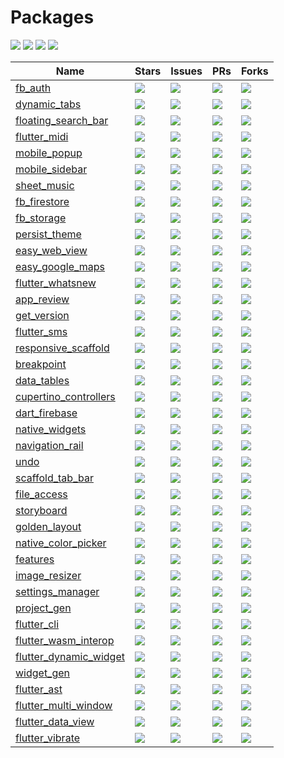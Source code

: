 # Packages

![](https://img.shields.io/github/issues/rodydavis/plugins)
![](https://img.shields.io/github/issues-pr/rodydavis/plugins)
![](https://img.shields.io/github/forks/rodydavis/plugins)
![](https://img.shields.io/github/stars/rodydavis/plugins)

<!-- START_PACKAGES -->
| Name | Stars | Issues | PRs | Forks |
| --- | --- | --- |--- |--- |
| [fb_auth](git@github.com:rodydavis/fb_auth.git) |  ![](https://img.shields.io/github/stars/git@github.com:rodydavis/fb_auth.git) | ![](https://img.shields.io/github/issues/git@github.com:rodydavis/fb_auth.git) | ![](https://img.shields.io/github/issues-pr/git@github.com:rodydavis/fb_auth.git) | ![](https://img.shields.io/github/forks/git@github.com:rodydavis/fb_auth.git) |
| [dynamic_tabs](git@github.com:rodydavis/dynamic_tabs.git) |  ![](https://img.shields.io/github/stars/git@github.com:rodydavis/dynamic_tabs.git) | ![](https://img.shields.io/github/issues/git@github.com:rodydavis/dynamic_tabs.git) | ![](https://img.shields.io/github/issues-pr/git@github.com:rodydavis/dynamic_tabs.git) | ![](https://img.shields.io/github/forks/git@github.com:rodydavis/dynamic_tabs.git) |
| [floating_search_bar](git@github.com:rodydavis/floating_search_bar.git) |  ![](https://img.shields.io/github/stars/git@github.com:rodydavis/floating_search_bar.git) | ![](https://img.shields.io/github/issues/git@github.com:rodydavis/floating_search_bar.git) | ![](https://img.shields.io/github/issues-pr/git@github.com:rodydavis/floating_search_bar.git) | ![](https://img.shields.io/github/forks/git@github.com:rodydavis/floating_search_bar.git) |
| [flutter_midi](git@github.com:rodydavis/flutter_midi.git) |  ![](https://img.shields.io/github/stars/git@github.com:rodydavis/flutter_midi.git) | ![](https://img.shields.io/github/issues/git@github.com:rodydavis/flutter_midi.git) | ![](https://img.shields.io/github/issues-pr/git@github.com:rodydavis/flutter_midi.git) | ![](https://img.shields.io/github/forks/git@github.com:rodydavis/flutter_midi.git) |
| [mobile_popup](https://github.com/rodydavis/mobile_popup) |  ![](https://img.shields.io/github/stars/rodydavis/mobile_popup) | ![](https://img.shields.io/github/issues/rodydavis/mobile_popup) | ![](https://img.shields.io/github/issues-pr/rodydavis/mobile_popup) | ![](https://img.shields.io/github/forks/rodydavis/mobile_popup) |
| [mobile_sidebar](git@github.com:rodydavis/mobile_sidebar.git) |  ![](https://img.shields.io/github/stars/git@github.com:rodydavis/mobile_sidebar.git) | ![](https://img.shields.io/github/issues/git@github.com:rodydavis/mobile_sidebar.git) | ![](https://img.shields.io/github/issues-pr/git@github.com:rodydavis/mobile_sidebar.git) | ![](https://img.shields.io/github/forks/git@github.com:rodydavis/mobile_sidebar.git) |
| [sheet_music](git@github.com:rodydavis/sheet_music.git) |  ![](https://img.shields.io/github/stars/git@github.com:rodydavis/sheet_music.git) | ![](https://img.shields.io/github/issues/git@github.com:rodydavis/sheet_music.git) | ![](https://img.shields.io/github/issues-pr/git@github.com:rodydavis/sheet_music.git) | ![](https://img.shields.io/github/forks/git@github.com:rodydavis/sheet_music.git) |
| [fb_firestore](git@github.com:rodydavis/fb_firestore.git) |  ![](https://img.shields.io/github/stars/git@github.com:rodydavis/fb_firestore.git) | ![](https://img.shields.io/github/issues/git@github.com:rodydavis/fb_firestore.git) | ![](https://img.shields.io/github/issues-pr/git@github.com:rodydavis/fb_firestore.git) | ![](https://img.shields.io/github/forks/git@github.com:rodydavis/fb_firestore.git) |
| [fb_storage](git@github.com:rodydavis/fb_storage.git) |  ![](https://img.shields.io/github/stars/git@github.com:rodydavis/fb_storage.git) | ![](https://img.shields.io/github/issues/git@github.com:rodydavis/fb_storage.git) | ![](https://img.shields.io/github/issues-pr/git@github.com:rodydavis/fb_storage.git) | ![](https://img.shields.io/github/forks/git@github.com:rodydavis/fb_storage.git) |
| [persist_theme](git@github.com:fluttercommunity/persist_theme.git) |  ![](https://img.shields.io/github/stars/git@github.com:fluttercommunity/persist_theme.git) | ![](https://img.shields.io/github/issues/git@github.com:fluttercommunity/persist_theme.git) | ![](https://img.shields.io/github/issues-pr/git@github.com:fluttercommunity/persist_theme.git) | ![](https://img.shields.io/github/forks/git@github.com:fluttercommunity/persist_theme.git) |
| [easy_web_view](git@github.com:rodydavis/easy_web_view.git) |  ![](https://img.shields.io/github/stars/git@github.com:rodydavis/easy_web_view.git) | ![](https://img.shields.io/github/issues/git@github.com:rodydavis/easy_web_view.git) | ![](https://img.shields.io/github/issues-pr/git@github.com:rodydavis/easy_web_view.git) | ![](https://img.shields.io/github/forks/git@github.com:rodydavis/easy_web_view.git) |
| [easy_google_maps](git@github.com:rodydavis/easy_google_maps.git) |  ![](https://img.shields.io/github/stars/git@github.com:rodydavis/easy_google_maps.git) | ![](https://img.shields.io/github/issues/git@github.com:rodydavis/easy_google_maps.git) | ![](https://img.shields.io/github/issues-pr/git@github.com:rodydavis/easy_google_maps.git) | ![](https://img.shields.io/github/forks/git@github.com:rodydavis/easy_google_maps.git) |
| [flutter_whatsnew](git@github.com:fluttercommunity/flutter_whatsnew.git) |  ![](https://img.shields.io/github/stars/git@github.com:fluttercommunity/flutter_whatsnew.git) | ![](https://img.shields.io/github/issues/git@github.com:fluttercommunity/flutter_whatsnew.git) | ![](https://img.shields.io/github/issues-pr/git@github.com:fluttercommunity/flutter_whatsnew.git) | ![](https://img.shields.io/github/forks/git@github.com:fluttercommunity/flutter_whatsnew.git) |
| [app_review](git@github.com:fluttercommunity/app_review.git) |  ![](https://img.shields.io/github/stars/git@github.com:fluttercommunity/app_review.git) | ![](https://img.shields.io/github/issues/git@github.com:fluttercommunity/app_review.git) | ![](https://img.shields.io/github/issues-pr/git@github.com:fluttercommunity/app_review.git) | ![](https://img.shields.io/github/forks/git@github.com:fluttercommunity/app_review.git) |
| [get_version](git@github.com:fluttercommunity/get_version.git) |  ![](https://img.shields.io/github/stars/git@github.com:fluttercommunity/get_version.git) | ![](https://img.shields.io/github/issues/git@github.com:fluttercommunity/get_version.git) | ![](https://img.shields.io/github/issues-pr/git@github.com:fluttercommunity/get_version.git) | ![](https://img.shields.io/github/forks/git@github.com:fluttercommunity/get_version.git) |
| [flutter_sms](git@github.com:fluttercommunity/flutter_sms.git) |  ![](https://img.shields.io/github/stars/git@github.com:fluttercommunity/flutter_sms.git) | ![](https://img.shields.io/github/issues/git@github.com:fluttercommunity/flutter_sms.git) | ![](https://img.shields.io/github/issues-pr/git@github.com:fluttercommunity/flutter_sms.git) | ![](https://img.shields.io/github/forks/git@github.com:fluttercommunity/flutter_sms.git) |
| [responsive_scaffold](git@github.com:fluttercommunity/responsive_scaffold.git) |  ![](https://img.shields.io/github/stars/git@github.com:fluttercommunity/responsive_scaffold.git) | ![](https://img.shields.io/github/issues/git@github.com:fluttercommunity/responsive_scaffold.git) | ![](https://img.shields.io/github/issues-pr/git@github.com:fluttercommunity/responsive_scaffold.git) | ![](https://img.shields.io/github/forks/git@github.com:fluttercommunity/responsive_scaffold.git) |
| [breakpoint](git@github.com:fluttercommunity/breakpoint.git) |  ![](https://img.shields.io/github/stars/git@github.com:fluttercommunity/breakpoint.git) | ![](https://img.shields.io/github/issues/git@github.com:fluttercommunity/breakpoint.git) | ![](https://img.shields.io/github/issues-pr/git@github.com:fluttercommunity/breakpoint.git) | ![](https://img.shields.io/github/forks/git@github.com:fluttercommunity/breakpoint.git) |
| [data_tables](git@github.com:rodydavis/data_tables.git) |  ![](https://img.shields.io/github/stars/git@github.com:rodydavis/data_tables.git) | ![](https://img.shields.io/github/issues/git@github.com:rodydavis/data_tables.git) | ![](https://img.shields.io/github/issues-pr/git@github.com:rodydavis/data_tables.git) | ![](https://img.shields.io/github/forks/git@github.com:rodydavis/data_tables.git) |
| [cupertino_controllers](git@github.com:rodydavis/cupertino_controllers.git) |  ![](https://img.shields.io/github/stars/git@github.com:rodydavis/cupertino_controllers.git) | ![](https://img.shields.io/github/issues/git@github.com:rodydavis/cupertino_controllers.git) | ![](https://img.shields.io/github/issues-pr/git@github.com:rodydavis/cupertino_controllers.git) | ![](https://img.shields.io/github/forks/git@github.com:rodydavis/cupertino_controllers.git) |
| [dart_firebase](git@github.com:rodydavis/dart_firebase.git) |  ![](https://img.shields.io/github/stars/git@github.com:rodydavis/dart_firebase.git) | ![](https://img.shields.io/github/issues/git@github.com:rodydavis/dart_firebase.git) | ![](https://img.shields.io/github/issues-pr/git@github.com:rodydavis/dart_firebase.git) | ![](https://img.shields.io/github/forks/git@github.com:rodydavis/dart_firebase.git) |
| [native_widgets](git@github.com:fluttercommunity/native_widgets.git) |  ![](https://img.shields.io/github/stars/git@github.com:fluttercommunity/native_widgets.git) | ![](https://img.shields.io/github/issues/git@github.com:fluttercommunity/native_widgets.git) | ![](https://img.shields.io/github/issues-pr/git@github.com:fluttercommunity/native_widgets.git) | ![](https://img.shields.io/github/forks/git@github.com:fluttercommunity/native_widgets.git) |
| [navigation_rail](git@github.com:rodydavis/navigation_rail.git) |  ![](https://img.shields.io/github/stars/git@github.com:rodydavis/navigation_rail.git) | ![](https://img.shields.io/github/issues/git@github.com:rodydavis/navigation_rail.git) | ![](https://img.shields.io/github/issues-pr/git@github.com:rodydavis/navigation_rail.git) | ![](https://img.shields.io/github/forks/git@github.com:rodydavis/navigation_rail.git) |
| [undo](https://github.com/rodydavis/undo) |  ![](https://img.shields.io/github/stars/rodydavis/undo) | ![](https://img.shields.io/github/issues/rodydavis/undo) | ![](https://img.shields.io/github/issues-pr/rodydavis/undo) | ![](https://img.shields.io/github/forks/rodydavis/undo) |
| [scaffold_tab_bar](https://github.com/rodydavis/scaffold_tab_bar) |  ![](https://img.shields.io/github/stars/rodydavis/scaffold_tab_bar) | ![](https://img.shields.io/github/issues/rodydavis/scaffold_tab_bar) | ![](https://img.shields.io/github/issues-pr/rodydavis/scaffold_tab_bar) | ![](https://img.shields.io/github/forks/rodydavis/scaffold_tab_bar) |
| [file_access](https://github.com/rodydavis/file_access) |  ![](https://img.shields.io/github/stars/rodydavis/file_access) | ![](https://img.shields.io/github/issues/rodydavis/file_access) | ![](https://img.shields.io/github/issues-pr/rodydavis/file_access) | ![](https://img.shields.io/github/forks/rodydavis/file_access) |
| [storyboard](https://github.com/rodydavis/storyboard) |  ![](https://img.shields.io/github/stars/rodydavis/storyboard) | ![](https://img.shields.io/github/issues/rodydavis/storyboard) | ![](https://img.shields.io/github/issues-pr/rodydavis/storyboard) | ![](https://img.shields.io/github/forks/rodydavis/storyboard) |
| [golden_layout](https://github.com/rodydavis/golden_layout) |  ![](https://img.shields.io/github/stars/rodydavis/golden_layout) | ![](https://img.shields.io/github/issues/rodydavis/golden_layout) | ![](https://img.shields.io/github/issues-pr/rodydavis/golden_layout) | ![](https://img.shields.io/github/forks/rodydavis/golden_layout) |
| [native_color_picker](https://github.com/rodydavis/native_color_picker) |  ![](https://img.shields.io/github/stars/rodydavis/native_color_picker) | ![](https://img.shields.io/github/issues/rodydavis/native_color_picker) | ![](https://img.shields.io/github/issues-pr/rodydavis/native_color_picker) | ![](https://img.shields.io/github/forks/rodydavis/native_color_picker) |
| [features](https://github.com/rodydavis/features) |  ![](https://img.shields.io/github/stars/rodydavis/features) | ![](https://img.shields.io/github/issues/rodydavis/features) | ![](https://img.shields.io/github/issues-pr/rodydavis/features) | ![](https://img.shields.io/github/forks/rodydavis/features) |
| [image_resizer](https://github.com/rodydavis/image_resizer) |  ![](https://img.shields.io/github/stars/rodydavis/image_resizer) | ![](https://img.shields.io/github/issues/rodydavis/image_resizer) | ![](https://img.shields.io/github/issues-pr/rodydavis/image_resizer) | ![](https://img.shields.io/github/forks/rodydavis/image_resizer) |
| [settings_manager](https://github.com/rodydavis/settings_manager) |  ![](https://img.shields.io/github/stars/rodydavis/settings_manager) | ![](https://img.shields.io/github/issues/rodydavis/settings_manager) | ![](https://img.shields.io/github/issues-pr/rodydavis/settings_manager) | ![](https://img.shields.io/github/forks/rodydavis/settings_manager) |
| [project_gen](https://github.com/rodydavis/project_gen) |  ![](https://img.shields.io/github/stars/rodydavis/project_gen) | ![](https://img.shields.io/github/issues/rodydavis/project_gen) | ![](https://img.shields.io/github/issues-pr/rodydavis/project_gen) | ![](https://img.shields.io/github/forks/rodydavis/project_gen) |
| [flutter_cli](https://github.com/rodydavis/flutter_cli) |  ![](https://img.shields.io/github/stars/rodydavis/flutter_cli) | ![](https://img.shields.io/github/issues/rodydavis/flutter_cli) | ![](https://img.shields.io/github/issues-pr/rodydavis/flutter_cli) | ![](https://img.shields.io/github/forks/rodydavis/flutter_cli) |
| [flutter_wasm_interop](https://github.com/rodydavis/flutter_wasm_interop) |  ![](https://img.shields.io/github/stars/rodydavis/flutter_wasm_interop) | ![](https://img.shields.io/github/issues/rodydavis/flutter_wasm_interop) | ![](https://img.shields.io/github/issues-pr/rodydavis/flutter_wasm_interop) | ![](https://img.shields.io/github/forks/rodydavis/flutter_wasm_interop) |
| [flutter_dynamic_widget](https://github.com/rodydavis/flutter_dynamic_widget) |  ![](https://img.shields.io/github/stars/rodydavis/flutter_dynamic_widget) | ![](https://img.shields.io/github/issues/rodydavis/flutter_dynamic_widget) | ![](https://img.shields.io/github/issues-pr/rodydavis/flutter_dynamic_widget) | ![](https://img.shields.io/github/forks/rodydavis/flutter_dynamic_widget) |
| [widget_gen](https://github.com/rodydavis/widget_gen) |  ![](https://img.shields.io/github/stars/rodydavis/widget_gen) | ![](https://img.shields.io/github/issues/rodydavis/widget_gen) | ![](https://img.shields.io/github/issues-pr/rodydavis/widget_gen) | ![](https://img.shields.io/github/forks/rodydavis/widget_gen) |
| [flutter_ast](https://github.com/rodydavis/flutter_ast) |  ![](https://img.shields.io/github/stars/rodydavis/flutter_ast) | ![](https://img.shields.io/github/issues/rodydavis/flutter_ast) | ![](https://img.shields.io/github/issues-pr/rodydavis/flutter_ast) | ![](https://img.shields.io/github/forks/rodydavis/flutter_ast) |
| [flutter_multi_window](https://github.com/rodydavis/flutter_multi_window) |  ![](https://img.shields.io/github/stars/rodydavis/flutter_multi_window) | ![](https://img.shields.io/github/issues/rodydavis/flutter_multi_window) | ![](https://img.shields.io/github/issues-pr/rodydavis/flutter_multi_window) | ![](https://img.shields.io/github/forks/rodydavis/flutter_multi_window) |
| [flutter_data_view](https://github.com/rodydavis/flutter_data_view) |  ![](https://img.shields.io/github/stars/rodydavis/flutter_data_view) | ![](https://img.shields.io/github/issues/rodydavis/flutter_data_view) | ![](https://img.shields.io/github/issues-pr/rodydavis/flutter_data_view) | ![](https://img.shields.io/github/forks/rodydavis/flutter_data_view) |
| [flutter_vibrate](https://github.com/rodydavis/flutter_vibrate) |  ![](https://img.shields.io/github/stars/rodydavis/flutter_vibrate) | ![](https://img.shields.io/github/issues/rodydavis/flutter_vibrate) | ![](https://img.shields.io/github/issues-pr/rodydavis/flutter_vibrate) | ![](https://img.shields.io/github/forks/rodydavis/flutter_vibrate) |
<!-- END_PACKAGES -->

